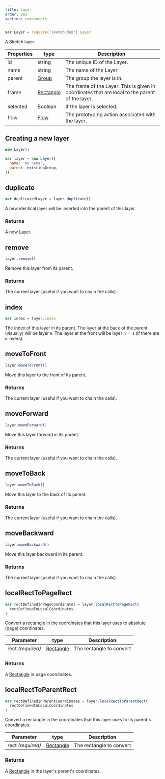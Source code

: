 ```yaml
---
title: Layer
order: 202
section: components
---
```


```javascript
var Layer = require('sketch/dom').Layer
```

A Sketch layer.

| Properties | type                    | Description                                                                                     |
| ---------- | ----------------------- | ----------------------------------------------------------------------------------------------- |
| id         | string                  | The unique ID of the Layer.                                                                     |
| name       | string                  | The name of the Layer                                                                           |
| parent     | [Group](#group)         | The group the layer is in.                                                                      |
| frame      | [Rectangle](#rectangle) | The frame of the Layer. This is given in coordinates that are local to the parent of the layer. |
| selected   | Boolean                 | If the layer is selected.                                                                       |
| flow       | [Flow](#flow)           | The prototyping action associated with the layer.                                               |

## Creating a new layer

```javascript
new Layer()
```

```javascript
var layer = new Layer({
  name: 'my name',
  parent: existingGroup,
})
```

## duplicate

```javascript
var duplicatedLayer = layer.duplicate()
```

A new identical layer will be inserted into the parent of this layer.

### Returns

A new [Layer](#layer).

## remove

```javascript
layer.remove()
```

Remove this layer from its parent.

### Returns

The current layer (useful if you want to chain the calls).

## index

```javascript
var index = layer.index
```

The index of this layer in its parent. The layer at the back of the parent (visually) will be layer `0`. The layer at the front will be layer `n - 1` (if there are `n` layers).

## moveToFront

```javascript
layer.moveToFront()
```

Move this layer to the front of its parent.

### Returns

The current layer (useful if you want to chain the calls).

## moveForward

```javascript
layer.moveForward()
```

Move this layer forward in its parent.

### Returns

The current layer (useful if you want to chain the calls).

## moveToBack

```javascript
layer.moveToBack()
```

Move this layer to the back of its parent.

### Returns

The current layer (useful if you want to chain the calls).

## moveBackward

```javascript
layer.moveBackward()
```

Move this layer backward in its parent.

### Returns

The current layer (useful if you want to chain the calls).

## localRectToPageRect

```javascript
var rectDefinedInPageCoordinates = layer.localRectToPageRect(
  rectDefinedInLocalCoordinates
)
```

Convert a rectangle in the coordinates that this layer uses to absolute (page) coordinates.

| Parameter         | type                    | Description              |
| ----------------- | ----------------------- | ------------------------ |
| rect _(required)_ | [Rectangle](#rectangle) | The rectangle to convert |

### Returns

A [Rectangle](#rectangle) in page coordinates.

## localRectToParentRect

```javascript
var rectDefinedInParentCoordinates = layer.localRectToParentRect(
  rectDefinedInLocalCoordinates
)
```

Convert a rectangle in the coordinates that this layer uses to its parent's coordinates.

| Parameter         | type                    | Description              |
| ----------------- | ----------------------- | ------------------------ |
| rect _(required)_ | [Rectangle](#rectangle) | The rectangle to convert |

### Returns

A [Rectangle](#rectangle) in the layer's parent's coordinates.
